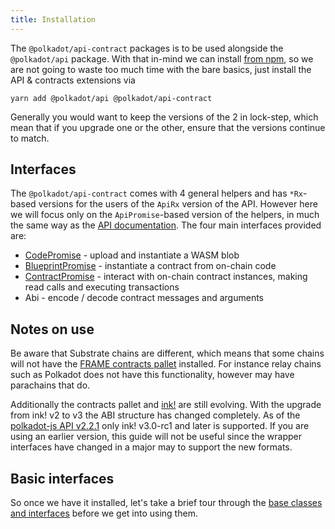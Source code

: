 ```yaml
---
title: Installation
---
```


The `@polkadot/api-contract` packages is to be used alongside the `@polkadot/api` package. With that in-mind we can install [from npm](https://www.npmjs.com/package/@polkadot/api-contract), so we are not going to waste too much time with the bare basics, just install the API & contracts extensions via

`yarn add @polkadot/api @polkadot/api-contract`

Generally you would want to keep the versions of the 2 in lock-step, which mean that if you upgrade one or the other, ensure that the versions continue to match.

## Interfaces
The `@polkadot/api-contract` comes with 4 general helpers and has `*Rx`-based versions for the users of the `ApiRx` version of the API. However here we will focus only on the `ApiPromise`-based version of the helpers, in much the same way as the [API documentation](../../api/intro.md). 
The four main interfaces provided are:

- [CodePromise](code.md) - upload and instantiate a WASM blob
- [BlueprintPromise](blueprint.md) - instantiate a contract from on-chain code
- [ContractPromise](contract.read.md) -  interact with on-chain contract instances, making read calls and executing transactions 
- Abi - encode / decode contract messages and arguments

## Notes on use

Be aware that Substrate chains are different, which means that some chains will not have the [FRAME contracts pallet](https://docs.substrate.io/v3/runtime/frame) installed. For instance relay chains such as Polkadot does not have this functionality, however may have parachains that do.

Additionally the contracts pallet and [ink!](https://github.com/paritytech/ink) are still evolving. With the upgrade from ink! v2 to v3 the ABI structure has changed completely. As of the [polkadot-js API v2.2.1](https://github.com/polkadot-js/api/releases/tag/v2.2.1) only ink! v3.0-rc1 and later is supported. If you are using an earlier version, this guide will not be useful since the wrapper interfaces have changed in a major may to support the new formats.

## Basic interfaces

So once we have it installed, let's take a brief tour through the [base classes and interfaces](basics.md) before we get into using them.
